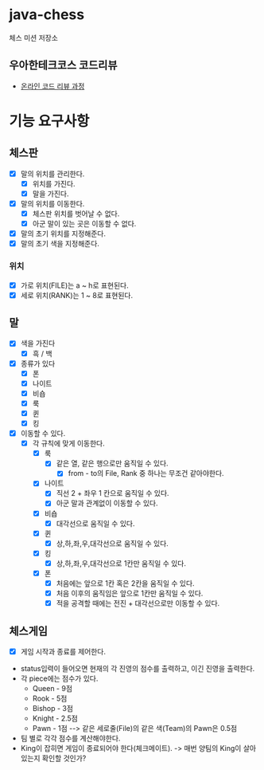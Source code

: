 # java-chess

체스 미션 저장소

## 우아한테크코스 코드리뷰

- [온라인 코드 리뷰 과정](https://github.com/woowacourse/woowacourse-docs/blob/master/maincourse/README.md)

# 기능 요구사항

## 체스판

- [x] 말의 위치를 관리한다.
    - [x] 위치를 가진다.
    - [x] 말을 가진다.

- [x] 말의 위치를 이동한다.
    - [x] 체스판 위치를 벗어날 수 없다.
    - [x] 아군 말이 있는 곳은 이동할 수 없다.

- [x] 말의 초기 위치를 지정해준다.
- [x] 말의 초기 색을 지정해준다.

### 위치

- [x] 가로 위치(FILE)는 a ~ h로 표현된다.
- [x] 세로 위치(RANK)는 1 ~ 8로 표현된다.

## 말

- [x] 색을 가진다
    - [x] 흑 / 백

- [x] 종류가 있다
    - [x] 폰
    - [x] 나이트
    - [x] 비숍
    - [x] 룩
    - [x] 퀸
    - [x] 킹

- [x] 이동할 수 있다.
    - [x] 각 규칙에 맞게 이동한다.
        - [x] 룩
            - [x] 같은 열, 같은 행으로만 움직일 수 있다.
                - [x] from - to의 File, Rank 중 하나는 무조건 같아야한다.
        - [x] 나이트
            - [x] 직선 2 + 좌우 1 칸으로 움직일 수 있다.
            - [x] 아군 말과 관계없이 이동할 수 있다.
        - [x] 비숍
            -  [x] 대각선으로 움직일 수 있다.
        - [x] 퀸
            -  [x] 상,하,좌,우,대각선으로 움직일 수 있다.
        - [x] 킹
            - [x] 상,하,좌,우,대각선으로 1칸만 움직일 수 있다.
        - [x] 폰
            - [x] 처음에는 앞으로 1칸 혹은 2칸을 움직일 수 있다.
            - [x] 처음 이후의 움직임은 앞으로 1칸만 움직일 수 있다.
            - [x] 적을 공격할 때에는 전진 + 대각선으로만 이동할 수 있다.

## 체스게임

- [x] 게임 시작과 종료를 제어한다.

- status입력이 들어오면 현재의 각 진영의 점수를 출력하고, 이긴 진영을 출력한다.
- 각 piece에는 점수가 있다.
  - Queen - 9점
  - Rook - 5점
  - Bishop - 3점
  - Knight - 2.5점
  - Pawn - 1점  --> 같은 세로줄(File)의 같은 색(Team)의 Pawn은 0.5점
- 팀 별로 각각 점수를 계산해야한다.
- King이 잡히면 게임이 종료되어야 한다(체크메이트). -> 매번 양팀의 King이 살아있는지 확인할 것인가?
